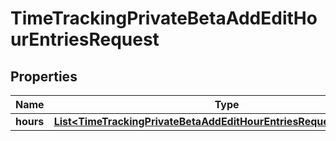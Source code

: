 

# TimeTrackingPrivateBetaAddEditHourEntriesRequest


## Properties

| Name | Type | Description | Notes |
|------------ | ------------- | ------------- | -------------|
|**hours** | [**List&lt;TimeTrackingPrivateBetaAddEditHourEntriesRequestHoursInner&gt;**](TimeTrackingPrivateBetaAddEditHourEntriesRequestHoursInner.md) |  |  |



